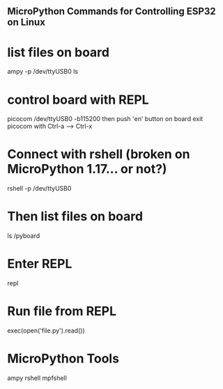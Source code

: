 ## MicroPython Commands for Controlling ESP32 on Linux ##

# list files on board
ampy -p /dev/ttyUSB0 ls

# control board with REPL
picocom /dev/ttyUSB0 -b115200
then push 'en' button on board
exit picocom with Ctrl-a --> Ctrl-x

# Connect with rshell (broken on MicroPython 1.17... or not?)
rshell -p /dev/ttyUSB0
# Then list files on board
ls /pyboard
# Enter REPL
repl
# Run file from REPL
exec(open('file.py').read())



# MicroPython Tools
ampy rshell mpfshell
